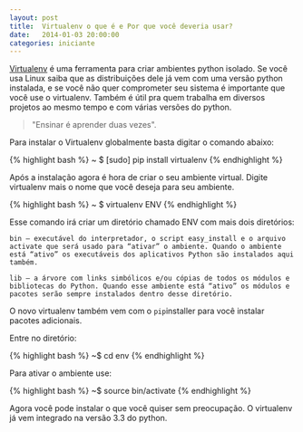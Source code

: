 ```yaml
---
layout: post
title:  Virtualenv o que é e Por que você deveria usar?
date:   2014-01-03 20:00:00
categories: iniciante
---
```



[Virtualenv](http://www.virtualenv.org/en/latest/) é uma ferramenta para criar ambientes python isolado. Se você usa Linux  saiba que as distribuições dele já vem com uma versão python instalada, e se você não quer comprometer seu sistema é importante que você use o virtualenv. Também é útil pra quem trabalha em diversos projetos ao mesmo tempo e com várias versões do python.

> "Ensinar é aprender duas vezes".

Para instalar o Virtualenv globalmente basta digitar o comando abaixo:

{% highlight bash %}
~ $ [sudo] pip install virtualenv
{% endhighlight %}

Após a instalação agora é hora de criar o seu ambiente virtual.
Digite virtualenv mais o nome que você deseja para seu ambiente. 

{% highlight bash %}
~ $ virtualenv ENV
{% endhighlight %}

Esse comando irá criar um diretório chamado ENV com mais dois diretórios:

    bin – executável do interpretador, o script easy_install e o arquivo activate que será usado para “ativar” o ambiente. Quando o ambiente está “ativo” os executáveis dos aplicativos Python são instalados aqui também.

    lib – a árvore com links simbólicos e/ou cópias de todos os módulos e bibliotecas do Python. Quando esse ambiente está “ativo” os módulos e pacotes serão sempre instalados dentro desse diretório.

O novo virtualenv também vem com o `pip`installer para você instalar pacotes adicionais.

Entre no diretório:

{% highlight bash %}
~$ cd env
{% endhighlight %}

Para ativar o ambiente use:


{% highlight bash %}
~$ source bin/activate
{% endhighlight %}

Agora você pode instalar o que você quiser sem preocupação.
O virtualenv já vem integrado na versão 3.3 do python. 








